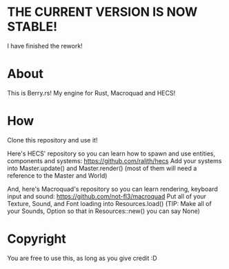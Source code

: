 # THE CURRENT VERSION IS NOW STABLE!
 I have finished the rework!

# About
 This is Berry.rs! My engine for Rust, Macroquad and HECS!

# How
 Clone this repository and use it!
 
 Here's HECS' repository so you can learn how to spawn and use entities, components and systems: https://github.com/ralith/hecs
 Add your systems into Master.update() and Master.render() (most of them will need a reference to the Master and World)
 
 And, here's Macroquad's repository so you can learn rendering, keyboard input and sound: https://github.com/not-fl3/macroquad
 Put all of your Texture, Sound, and Font loading into Resources.load()
 (TIP: Make all of your Sounds, Option<Sound> so that in Resources::new() you can say None)

# Copyright
 You are free to use this, as long as you give credit :D
